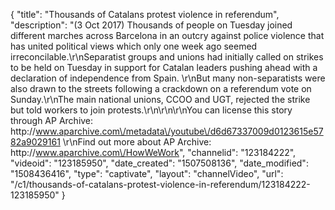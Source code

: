 {
    "title": "Thousands of Catalans protest violence in referendum",
    "description": "(3 Oct 2017) Thousands of people on Tuesday joined different marches across Barcelona in an outcry against police violence that has united political views which only one week ago seemed irreconcilable.\r\nSeparatist groups and unions had initially called on strikes to be held on Tuesday in support for Catalan leaders pushing ahead with a declaration of independence from Spain. \r\nBut many non-separatists were also drawn to the streets following a crackdown on a referendum vote on Sunday.\r\nThe main national unions, CCOO and UGT, rejected the strike but told workers to join protests.\r\n\r\n\r\nYou can license this story through AP Archive: http:\/\/www.aparchive.com\/metadata\/youtube\/d6d67337009d0123615e5782a9029161 \r\nFind out more about AP Archive: http:\/\/www.aparchive.com\/HowWeWork",
    "channelid": "123184222",
    "videoid": "123185950",
    "date_created": "1507508136",
    "date_modified": "1508436416",
    "type": "captivate",
    "layout": "channelVideo",
    "url": "\/c1\/thousands-of-catalans-protest-violence-in-referendum\/123184222-123185950"
}